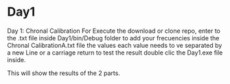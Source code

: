 # Day1
Day 1: Chronal Calibration
For Execute the download or clone repo, enter to the .txt file inside Day1/bin/Debug folder to add your frecuencies inside the 
Chronal CalibrationA.txt file the values each value needs to ve separated by a new Line or a carriage return
to test the result double clic the  Day1.exe file inside.

This will show the results of the 2 parts. 

